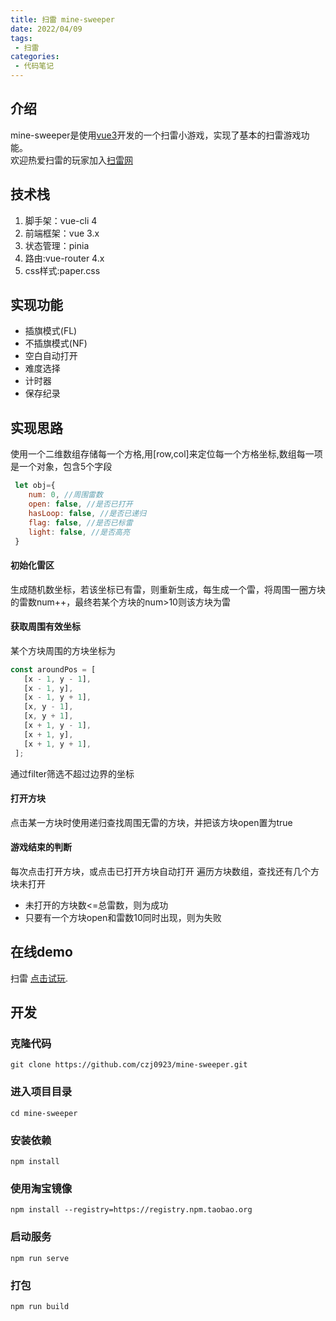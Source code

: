 ```yaml
---
title: 扫雷 mine-sweeper
date: 2022/04/09
tags: 
 - 扫雷
categories:
 - 代码笔记
---
```


## 介绍
mine-sweeper是使用[vue3](https://v3.cn.vuejs.org/)开发的一个扫雷小游戏，实现了基本的扫雷游戏功能。\
欢迎热爱扫雷的玩家加入[扫雷网](http://saolei.wang/)

## 技术栈

1. 脚手架：vue-cli 4
2. 前端框架：vue 3.x
3. 状态管理：pinia
4. 路由:vue-router 4.x
5. css样式:paper.css

## 实现功能
- 插旗模式(FL)
- 不插旗模式(NF)
- 空白自动打开
- 难度选择
- 计时器
- 保存纪录


## 实现思路
使用一个二维数组存储每一个方格,用[row,col]来定位每一个方格坐标,数组每一项是一个对象，包含5个字段
``` js
 let obj={
    num: 0, //周围雷数
    open: false, //是否已打开
    hasLoop: false, //是否已递归
    flag: false, //是否已标雷
    light: false, //是否高亮
 }
 ```
 #### 初始化雷区
 生成随机数坐标，若该坐标已有雷，则重新生成，每生成一个雷，将周围一圈方块的雷数num++，最终若某个方块的num>10则该方块为雷

 #### 获取周围有效坐标
 某个方块周围的方块坐标为
 ``` js
 const aroundPos = [
    [x - 1, y - 1],
    [x - 1, y],
    [x - 1, y + 1],
    [x, y - 1],
    [x, y + 1],
    [x + 1, y - 1],
    [x + 1, y],
    [x + 1, y + 1],
  ];
 ```
通过filter筛选不超过边界的坐标

#### 打开方块
点击某一方块时使用递归查找周围无雷的方块，并把该方块open置为true

#### 游戏结束的判断
每次点击打开方块，或点击已打开方块自动打开
遍历方块数组，查找还有几个方块未打开

- 未打开的方块数<=总雷数，则为成功
- 只要有一个方块open和雷数10同时出现，则为失败

## 在线demo
扫雷 [点击试玩](https://czj0923.github.io/mine-sweeper/dist).

## 开发
### 克隆代码
```
git clone https://github.com/czj0923/mine-sweeper.git
```
### 进入项目目录
```
cd mine-sweeper
```
### 安装依赖
```
npm install
```
### 使用淘宝镜像
```
npm install --registry=https://registry.npm.taobao.org
```
### 启动服务
```
npm run serve
```
### 打包
```
npm run build
```

